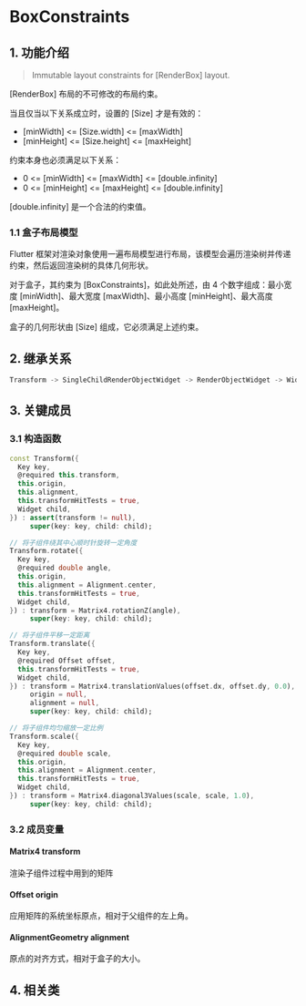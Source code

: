 # BoxConstraints
## 1. 功能介绍
> Immutable layout constraints for [RenderBox] layout.

[RenderBox] 布局的不可修改的布局约束。

当且仅当以下关系成立时，设置的 [Size] 才是有效的：
* [minWidth] <= [Size.width] <= [maxWidth]
* [minHeight] <= [Size.height] <= [maxHeight]

约束本身也必须满足以下关系：
* 0 <= [minWidth] <= [maxWidth] <= [double.infinity]
* 0 <= [minHeight] <= [maxHeight] <= [double.infinity]

[double.infinity] 是一个合法的约束值。

### 1.1 盒子布局模型
Flutter 框架对渲染对象使用一遍布局模型进行布局，该模型会遍历渲染树并传递约束，然后返回渲染树的具体几何形状。

对于盒子，其约束为 [BoxConstraints]，如此处所述，由 4 个数字组成：最小宽度 [minWidth]、最大宽度 [maxWidth]、最小高度 [minHeight]、最大高度 [maxHeight]。

盒子的几何形状由 [Size] 组成，它必须满足上述约束。




## 2. 继承关系
```dart
Transform -> SingleChildRenderObjectWidget -> RenderObjectWidget -> Widget
```

## 3. 关键成员
### 3.1 构造函数
```dart
const Transform({
  Key key,
  @required this.transform,
  this.origin,
  this.alignment,
  this.transformHitTests = true,
  Widget child,
}) : assert(transform != null),
     super(key: key, child: child);

// 将子组件绕其中心顺时针旋转一定角度
Transform.rotate({
  Key key,
  @required double angle,
  this.origin,
  this.alignment = Alignment.center,
  this.transformHitTests = true,
  Widget child,
}) : transform = Matrix4.rotationZ(angle),
     super(key: key, child: child);

// 将子组件平移一定距离
Transform.translate({
  Key key,
  @required Offset offset,
  this.transformHitTests = true,
  Widget child,
}) : transform = Matrix4.translationValues(offset.dx, offset.dy, 0.0),
     origin = null,
     alignment = null,
     super(key: key, child: child);

// 将子组件均匀缩放一定比例
Transform.scale({
  Key key,
  @required double scale,
  this.origin,
  this.alignment = Alignment.center,
  this.transformHitTests = true,
  Widget child,
}) : transform = Matrix4.diagonal3Values(scale, scale, 1.0),
     super(key: key, child: child);
```
### 3.2 成员变量
#### Matrix4 transform
渲染子组件过程中用到的矩阵

#### Offset origin
应用矩阵的系统坐标原点，相对于父组件的左上角。

#### AlignmentGeometry alignment
原点的对齐方式，相对于盒子的大小。

## 4. 相关类
